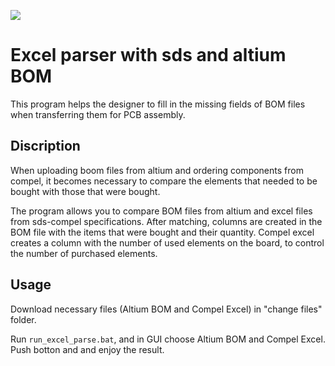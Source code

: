 ![](https://img.shields.io/badge/python-3.10.4-blue)

# Excel parser with sds and altium BOM
This program helps the designer to fill in the missing fields of BOM files when transferring them for PCB assembly.

## Discription
When uploading boom files from altium and ordering components from compel, it becomes necessary to compare the elements that needed to be bought with those that were bought.

The program allows you to compare BOM files from altium and excel files from sds-compel specifications. After matching, columns are created in the BOM file with the items that were bought and their quantity. Compel excel creates a column with the number of used elements on the board, to control the number of purchased elements.

## Usage
Download necessary files (Altium BOM and Compel Excel) in "change files" folder.

Run `run_excel_parse.bat`, and in GUI choose Altium BOM and Compel Excel. Push botton and and enjoy the result.
